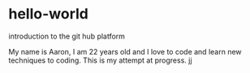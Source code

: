 # hello-world
introduction to the git hub platform

My name is Aaron, I am 22 years old and I love to code and learn new techniques to coding.  This is my attempt at progress.
jj

